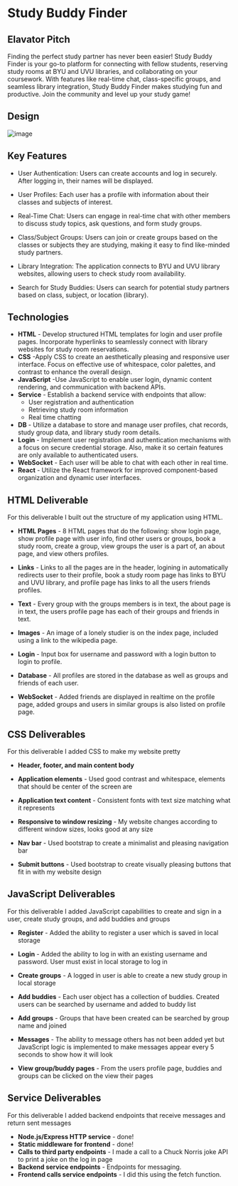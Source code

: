 # Study Buddy Finder

## Elavator Pitch

Finding the perfect study partner has never been easier! Study Buddy Finder is your go-to platform for connecting with fellow students, reserving study rooms at BYU and UVU libraries, and collaborating on your coursework. With features like real-time chat, class-specific groups, and seamless library integration, Study Buddy Finder makes studying fun and productive. Join the community and level up your study game!

## Design
![image](https://github.com/jfernnn/startup/assets/18669390/48388895-e63f-435d-98fb-52593f0deb08)


## Key Features

- User Authentication: Users can create accounts and log in securely. After logging in, their names will be displayed.

- User Profiles: Each user has a profile with information about their classes and subjects of interest.

- Real-Time Chat: Users can engage in real-time chat with other members to discuss study topics, ask questions, and form study groups.

- Class/Subject Groups: Users can join or create groups based on the classes or subjects they are studying, making it easy to find like-minded study partners.

- Library Integration: The application connects to BYU and UVU library websites, allowing users to check study room availability.

- Search for Study Buddies: Users can search for potential study partners based on class, subject, or location (library).


## Technologies

- **HTML** - Develop structured HTML templates for login and user profile pages.
Incorporate hyperlinks to seamlessly connect with library websites for study room reservations.
- **CSS** -Apply CSS to create an aesthetically pleasing and responsive user interface.
Focus on effective use of whitespace, color palettes, and contrast to enhance the overall design.
- **JavaScript** -Use JavaScript to enable user login, dynamic content rendering, and communication with backend APIs.
- **Service** - Establish a  backend service with endpoints that allow:
  - User registration and authentication
  - Retrieving study room information
  - Real time chatting
- **DB** - Utilize a database to store and manage user profiles, chat records, study group data, and library study room details.
- **Login** - Implement user registration and authentication mechanisms with a focus on secure credential storage. Also, make it so certain features are only available to authenticated users.
- **WebSocket** - Each user will be able to chat with each other in real time.
- **React** - Utilize the React framework for improved component-based organization and dynamic user interfaces.

## HTML Deliverable

For this deliverable I built out the structure of my application using HTML.

- **HTML Pages** - 8 HTML pages that do the following: show login page, show profile page with user info, find other users or groups, book a study room, create a group, view groups the user is a part of, an about page, and view others profiles.

- **Links** - Links to all the pages are in the header, logining in automatically redirects user to their profile, book a study room page has links to BYU and UVU library, and profile page has links to all the users friends profiles.

- **Text** - Every group with the groups members is in text, the about page is in text, the users profile page has each of their groups and friends in text.

- **Images** - An image of a lonely studier is on the index page, included using a link to the wikipedia page.

- **Login** - Input box for username and password with a login button to login to profile.

- **Database** - All profiles are stored in the database as well as groups and friends of each user.

- **WebSocket** - Added friends are displayed in realtime on the profile page, added groups and users in similar groups is also listed on profile page.

## CSS Deliverables

For this deliverable I added CSS to make my website pretty

- **Header, footer, and main content body**

- **Application elements** - Used good contrast and whitespace, elements that should be center of the screen are

- **Application text content** - Consistent fonts with text size matching what it represents

- **Responsive to window resizing** - My website changes according to different window sizes, looks good at any size

- **Nav bar** - Used bootstrap to create a minimalist and pleasing navigation bar

- **Submit buttons** - Used bootstrap to create visually pleasing buttons that fit in with my website design

## JavaScript Deliverables

For this deliverable I added JavaScript capabilities to create and sign in a user, create study groups, and add buddies and groups

- **Register** - Added the ability to register a user which is saved in local storage

- **Login** - Added the ability to log in with an existing username and password. User must exist in local storage to log in

- **Create groups** - A logged in user is able to create a new study group in local storage

- **Add buddies** - Each user object has a collection of buddies. Created users can be searched by username and added to buddy list

- **Add groups** - Groups that have been created can be searched by group name and joined

- **Messages** - The ability to message others has not been added yet but JavaScript logic is implemented to make messages appear every 5 seconds to show how it will look

- **View group/buddy pages** - From the users profile page, buddies and groups can be clicked on the view their pages

## Service Deliverables

For this deliverable I added backend endpoints that receive messages and return sent messages

- **Node.js/Express HTTP service** - done!
- **Static middleware for frontend** - done!
- **Calls to third party endpoints** - I made a call to a Chuck Norris joke API to print a joke on the log in page
- **Backend service endpoints** - Endpoints for messaging.
- **Frontend calls service endpoints** - I did this using the fetch function.

